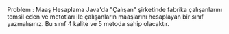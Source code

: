 Problem : Maaş Hesaplama Java'da "Çalışan" şirketinde fabrika çalışanlarını temsil eden ve metotları ile çalışanların maaşlarını hesaplayan bir sınıf yazmalısınız. Bu sınıf 4 kalite ve 5 metoda sahip olacaktır.
